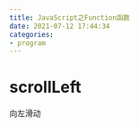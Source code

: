 ```yaml
---
title: JavaScript之Function函数
date: 2021-07-12 17:44:34
categories:
- program
---
```


# scrollLeft

向左滑动
